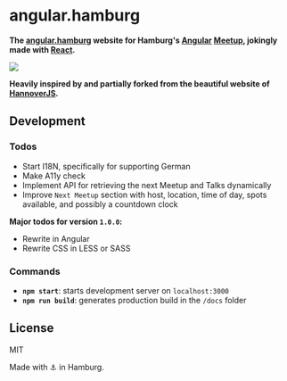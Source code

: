 
# angular.hamburg

**The [angular.hamburg](https://angular.hamburg/) website for Hamburg's [Angular](https://angular.io/) [Meetup](https://www.meetup.com/Hamburg-AngularJS-Meetup/), jokingly made with [React](https://github.com/facebook/react).**

[![](https://raw.githubusercontent.com/angular-hamburg/angular.hamburg/master/docs/media/preview.png)](https://angular.hamburg/)

**Heavily inspired by and partially forked from the beautiful website of [HannoverJS](https://github.com/HannoverJS/hannoverjs.de).**

## Development

### Todos

- Start I18N, specifically for supporting German
- Make A11y check
- Implement API for retrieving the next Meetup and Talks dynamically
- Improve `Next Meetup` section with host, location, time of day, spots available, and possibly a countdown clock

**Major todos for version `1.0.0`:**

- Rewrite in Angular
- Rewrite CSS in LESS or SASS

### Commands

- **`npm start`**: starts development server on `localhost:3000`
- **`npm run build`**: generates production build in the `/docs` folder

## License

MIT

Made with :anchor: in Hamburg.
